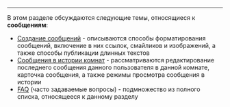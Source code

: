 ***

В этом разделе обсуждаются следующие темы, относящиеся к **сообщениям**:

 - [Создание сообщений](/articles/ru/messages/creation) - описываются способы форматирования сообщений, включение в них ссылок, смайликов и изображений, а также способы публикации длинных текстов  
 - [Сообщения в истории комнат](/articles/ru/messages/history) - рассматриваются редактирование последнего сообщения данного пользователя в данной комнате, карточка сообщения, а также режимы просмотра сообщения в истории
 - [FAQ](/articles/ru/messages/faq-members) (часто задаваемые вопросы) - подмножество из полного списка, относящееся к данному разделу
